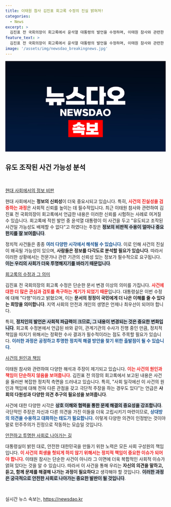 ```yaml
---
title: 이태원 참사 김진표 회고록 수정의 진실 밝혀져!
categories:
  - News
excerpt: >
  김진표 전 국회의장이 회고록에서 윤석열 대통령의 발언을 수정하며, 이태원 참사와 관련한 조작 가능성을 언급한 부분이 논란을 불러일으켰다. 대통령실은 진실 규명을 강조하며 국민의 안전을 소중히 여기겠다고 다짐했다.
feature_text: >
  김진표 전 국회의장이 회고록에서 윤석열 대통령의 발언을 수정하며, 이태원 참사와 관련한 조작 가능성을 언급한 부분이 논란을 불러일으켰다. 대통령실은 진실 규명을 강조하며 국민의 안전을 소중히 여기겠다고 다짐했다.
image: '/assets/img/newsdao_breakingnews.jpg'
---
```


<p><img src="/assets/img/newsdao_breakingnews.jpg" alt="bookingtag 속보" /></p>

<h2 data-ke-size="size26">유도 조작된 사건 가능성 분석</h2>

<p data-ke-size="size16">&nbsp;</p>

<p><u>현대 사회에서의 정보 비판</u></p>

<p>현대 사회에서는 <b>정보의 신뢰성</b>이 더욱 중요시되고 있습니다. 특히, <b><span style="color: #ee2323;">사건의 진실성을 검증하는 과정</span></b>은 사회적 신뢰를 높이는 데 필수적입니다. 최근 이태원 참사와 관련하여 김진표 전 국회의장이 회고록에서 언급한 내용은 이러한 신뢰를 시험하는 사례로 여겨질 수 있습니다. 회고록에 적힌 발언 중 윤석열 대통령이 이 사건을 두고 "유도되고 조작된 사건일 가능성도 배제할 수 없다"고 하였다는 주장은 <b><span style="background-color: #21538527;">정보의 비판적 수용이 얼마나 중요한지를 잘 보여줍니다</span></b>. </p>

<p>정치적 사건들은 종종 <b><span style="color: #1a5490;">여러 다양한 시각에서 해석될 수 있습니다</span></b>. 이로 인해 사건의 진실이 왜곡될 가능성이 있으며, <b>사람들은 정보를 다각도로 분석할 필요가 있습니다</b>. 따라서 이러한 상황에서는 전문가나 관련 기관의 신뢰성 있는 정보가 필수적으로 요구됩니다. <b><span style="background-color: #21538527;">이는 우리의 사회가 더욱 투명해지기를 바라기 때문입니다</span></b>.</p>

<p><u>회고록의 수정과 그 의미</u></p>

<p>김진표 전 국회의장의 회고록 수정은 단순한 문서 변경 이상의 의미를 가집니다. <b><span style="color: #ee2323;">사건에 대한 더 많은 관심과 검토를 촉구하는 계기가 되었기 때문</span></b>입니다. 대통령실은 이번 수정에 대해 "다행"이라고 밝혔으며, 이는 <b>문서의 정정이 국민에게 더 나은 이해를 줄 수 있다는 희망을 의미합니다</b>. 지역 사회의 안전과 개인의 생명은 언제나 최우선이 되어야 합니다.</p>

<p>특히, <b><span style="background-color: #21538527;">정치인의 발언은 사회적 파급력이 크므로, 그 내용이 변경되는 것은 중요한 변화입니다</span></b>. 회고록 수정본에서 언급된 바와 같이, 관계기관의 수사가 진행 중인 만큼, 정치적 책임을 따지기 위해서는 정확한 수사 결과가 필수적이라는 점도 주목할 필요가 있습니다. <b><span style="color: #1a5490;">이러한 과정은 공정하고 투명한 정치적 해결 방안을 찾기 위한 출발점이 될 수 있습니다</span></b>.</p>

<p><u>사건의 원인과 책임</u></p>

<p>이태원 참사와 관련하여 다양한 해석과 주장이 제기되고 있습니다. <b><span style="color: #ee2323;">이는 사건의 원인과 책임이 단순하지 않음을 보여줍니다</span></b>. 김진표 전 의장의 회고록에서 보고된 내용은 사건을 둘러싼 복잡한 정치적 측면을 드러내고 있습니다. 특히, "사회 일각에선 이 사건의 원인과 책임에 대해 전혀 다른 관점을 갖고 극단적 주장을 하는 경우도 있다"는 언급은 <b>사회의 다원성과 다양한 의견 추구의 필요성을 보여줍니다</b>.</p>

<p>사건에 대한 다양한 시각은 <b><span style="background-color: #21538527;">상호 이해와 협력을 통한 문제 해결의 중요성을 강조합니다</span></b>. 극단적인 주장은 자신과 다른 의견을 가진 이들을 더욱 고립시키기 마련이므로, <b><span style="color: #1a5490;">상대방의 의견을 수용하고 대화하는 태도가 필요합니다</span></b>. 이렇게 다양한 의견이 인정받는 것이야말로 민주주의가 진정으로 작동하는 모습일 것입니다.</p>

<p><u>안전하고 투명한 사회로 나아가는 길</u></p>

<p>대통령실이 밝힌 대로, 안전한 대한민국을 만들기 위한 노력은 모든 사회 구성원의 책임입니다. <b><span style="color: #ee2323;">이 사건의 희생을 헛되게 하지 않기 위해서는 정치적 책임이 중요한 이슈가 되어야 합니다</span></b>. 이태원 참사는 단순한 사건이 아니라 그 이면에 더욱 복합적인 사회적 이슈가 얽혀 있다는 것을 알 수 있습니다. 따라서 이 사건을 통해 우리는 <b>자신의 의견을 말하고, 듣고, 함께 문제를 해결해 나가는 과정이 필요하다</b>고 생각해야 할 것입니다. <b><span style="background-color: #21538527;">이러한 과정은 궁극적으로 안전한 사회로 나아가는 중요한 발판이 될 것입니다</span></b>.</p>

<p data-ke-size="size16">&nbsp;</p>
실시간 뉴스 속보는, <a href="https://newsdao.kr" rel="dofollow">https://newsdao.kr</a>


